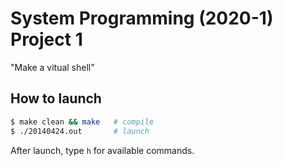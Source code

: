 # System Programming (2020-1) Project 1

"Make a vitual shell"

## How to launch

```bash
$ make clean && make   # compile
$ ./20140424.out       # launch
```

After launch, type `h` for available commands.

